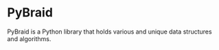 # PyBraid
PyBraid is a Python library that holds various and unique data structures and algorithms.

